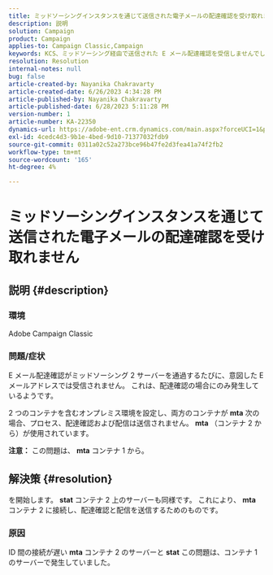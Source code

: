 ```yaml
---
title: ミッドソーシングインスタンスを通じて送信された電子メールの配達確認を受け取れません
description: 説明
solution: Campaign
product: Campaign
applies-to: Campaign Classic,Campaign
keywords: KCS、ミッドソーシング経由で送信された E メール配達確認を受信しませんでした、ACC、Campaign Classic
resolution: Resolution
internal-notes: null
bug: false
article-created-by: Nayanika Chakravarty
article-created-date: 6/26/2023 4:34:28 PM
article-published-by: Nayanika Chakravarty
article-published-date: 6/28/2023 5:11:28 PM
version-number: 1
article-number: KA-22350
dynamics-url: https://adobe-ent.crm.dynamics.com/main.aspx?forceUCI=1&pagetype=entityrecord&etn=knowledgearticle&id=f2028650-3f14-ee11-8f6e-6045bd006239
exl-id: 4cedc4d3-9b1e-4bed-9d10-71377032fdb9
source-git-commit: 0311a02c52a273bce96b47fe2d3fea41a74f2fb2
workflow-type: tm+mt
source-wordcount: '165'
ht-degree: 4%

---
```


# ミッドソーシングインスタンスを通じて送信された電子メールの配達確認を受け取れません

## 説明 {#description}


### 環境

Adobe Campaign Classic

### 問題/症状

E メール配達確認がミッドソーシング 2 サーバーを通過するたびに、意図した E メールアドレスでは受信されません。 これは、配達確認の場合にのみ発生しているようです。

2 つのコンテナを含むオンプレミス環境を設定し、両方のコンテナが <b>mta</b> 次の場合、プロセス、配達確認および配信は送信されません。 <b>mta</b> （コンテナ 2 から）が使用されています。

<b>注意：</b> この問題は、 <b>mta</b> コンテナ 1 から。


## 解決策 {#resolution}


を開始します。 <b>stat</b> コンテナ 2 上のサーバーも同様です。 これにより、 <b>mta</b> コンテナ 2 に接続し、配達確認と配信を送信するためのものです。

### 原因

ID 間の接続が遅い <b>mta</b> コンテナ 2 のサーバーと <b>stat</b> この問題は、コンテナ 1 のサーバーで発生していました。
